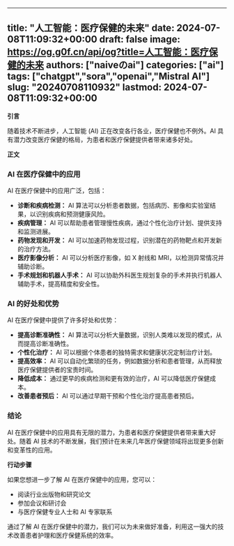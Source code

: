 
---
title: "人工智能：医疗保健的未来"
date: 2024-07-08T11:09:32+00:00
draft: false
image: https://og.g0f.cn/api/og?title=人工智能：医疗保健的未来
authors: ["naiveのai"]
categories: ["ai"]
tags: ["chatgpt","sora","openai","Mistral AI"]
slug: "20240708110932"
lastmod: 2024-07-08T11:09:32+00:00
---
**引言**

随着技术不断进步，人工智能 (AI) 正在改变各行各业，医疗保健也不例外。AI 具有潜力改变医疗保健的格局，为患者和医疗保健提供者带来诸多好处。

**正文**

### AI 在医疗保健中的应用

AI 在医疗保健中的应用广泛，包括：

- **诊断和疾病检测：** AI 算法可以分析患者数据，包括病历、影像和实验室结果，以识别疾病和预测健康风险。
- **疾病管理：** AI 可以帮助患者管理慢性疾病，通过个性化治疗计划、提供支持和监测进展。
- **药物发现和开发：** AI 可以加速药物发现过程，识别潜在的药物靶点和开发新的治疗方法。
- **医疗影像分析：** AI 可以分析医疗影像，如 X 射线和 MRI，以检测异常情况并辅助诊断。
- **手术规划和机器人手术：** AI 可以协助外科医生规划复杂的手术并执行机器人辅助手术，提高精度和安全性。

### AI 的好处和优势

AI 在医疗保健中提供了许多好处和优势：

- **提高诊断准确性：** AI 算法可以分析大量数据，识别人类难以发现的模式，从而提高诊断准确性。
- **个性化治疗：** AI 可以根据个体患者的独特需求和健康状况定制治疗计划。
- **提高效率：** AI 可以自动化繁琐的任务，例如数据分析和患者管理，从而释放医疗保健提供者的宝贵时间。
- **降低成本：** 通过更早的疾病检测和更有效的治疗，AI 可以降低医疗保健成本。
- **改善患者预后：** AI 可以通过早期干预和个性化治疗提高患者预后。

### 结论

AI 在医疗保健中的应用具有无限的潜力，为患者和医疗保健提供者带来重大好处。随着 AI 技术的不断发展，我们预计在未来几年医疗保健领域将出现更多创新和变革性的应用。

**行动步骤**

如果您想进一步了解 AI 在医疗保健中的应用，您可以：

- 阅读行业出版物和研究论文
- 参加会议和研讨会
- 与医疗保健专业人士和 AI 专家联系

通过了解 AI 在医疗保健中的潜力，我们可以为未来做好准备，利用这一强大的技术改善患者护理和医疗保健系统的效率。